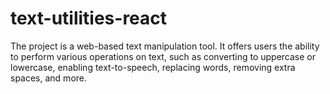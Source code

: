 # text-utilities-react
The project is a web-based text manipulation tool. It offers users the ability to perform various operations on text, such as converting to uppercase or lowercase, enabling text-to-speech, replacing words, removing extra spaces, and more.
